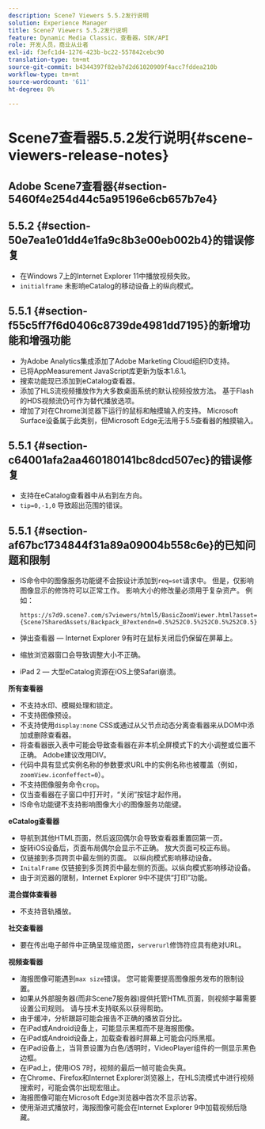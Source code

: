 ```yaml
---
description: Scene7 Viewers 5.5.2发行说明
solution: Experience Manager
title: Scene7 Viewers 5.5.2发行说明
feature: Dynamic Media Classic，查看器，SDK/API
role: 开发人员，商业从业者
exl-id: f3efc1d4-1276-423b-bc22-557842cebc90
translation-type: tm+mt
source-git-commit: b4344397f82eb7d2d61020909f4acc7fddea210b
workflow-type: tm+mt
source-wordcount: '611'
ht-degree: 0%

---
```


# Scene7查看器5.5.2发行说明{#scene-viewers-release-notes}

## Adobe Scene7查看器{#section-5460f4e254d44c5a95196e6cb657b7e4}

## 5.5.2 {#section-50e7ea1e01dd4e1fa9c8b3e00eb002b4}的错误修复

* 在Windows 7上的Internet Explorer 11中播放视频失败。
* `initialframe` 未影响eCatalog的移动设备上的纵向模式。

## 5.5.1 {#section-f55c5ff7f6d0406c8739de4981dd7195}的新增功能和增强功能

* 为Adobe Analytics集成添加了Adobe Marketing Cloud组织ID支持。
* 已将AppMeasurement JavaScript库更新为版本1.6.1。
* 搜索功能现已添加到eCatalog查看器。
* 添加了HLS流视频播放作为大多数桌面系统的默认视频投放方法。 基于Flash的HDS视频流仍可作为替代播放选项。
* 增加了对在Chrome浏览器下运行的鼠标和触摸输入的支持。 Microsoft Surface设备属于此类别，但Microsoft Edge无法用于5.5查看器的触摸输入。

## 5.5.1 {#section-c64001afa2aa460180141bc8dcd507ec}的错误修复

* 支持在eCatalog查看器中从右到左方向。
* `tip=0,-1,0` 导致超出范围的错误。

## 5.5.1 {#section-af67bc1734844f31a89a09004b558c6e}的已知问题和限制

* IS命令中的图像服务功能键不会按设计添加到`req=set`请求中。 但是，仅影响图像显示的修饰符可以正常工作。 影响大小的修改量必须用于复杂资产。 例如：

   `https://s7d9.scene7.com/s7viewers/html5/BasicZoomViewer.html?asset= {Scene7SharedAssets/Backpack_B?extendn=0.5%252C0.5%252C0.5%252C0.5}`

* 弹出查看器 — Internet Explorer 9有时在鼠标关闭后仍保留在屏幕上。
* 缩放浏览器窗口会导致调整大小不正确。
* iPad 2 — 大型eCatalog资源在iOS上使Safari崩溃。

**所有查看器**

* 不支持水印、模糊处理和锁定。
* 不支持图像预设。
* 不支持使用`display:none` CSS或通过从父节点动态分离查看器来从DOM中添加或删除查看器。
* 将查看器嵌入表中可能会导致查看器在非本机全屏模式下的大小调整或位置不正确。 Adobe建议改用DIV。
* 代码中具有显式实例名称的参数要求URL中的实例名称也被覆盖（例如，`zoomView.iconfeffect=0`）。
* 不支持图像服务命令`crop`。
* 仅当查看器在子窗口中打开时，“关闭”按钮才起作用。
* IS命令功能键不支持影响图像大小的图像服务功能键。

**eCatalog查看器**

* 导航到其他HTML页面，然后返回偶尔会导致查看器重置回第一页。
* 旋转iOS设备后，页面布局偶尔会显示不正确。 放大页面可校正布局。
* 仅链接到多页跨页中最左侧的页面。 以纵向模式影响移动设备。
* `InitalFrame` 仅链接到多页跨页中最左侧的页面。以纵向模式影响移动设备。
* 由于浏览器的限制，Internet Explorer 9中不提供“打印”功能。

**混合媒体查看器**

* 不支持音轨播放。

**社交查看器**

* 要在传出电子邮件中正确呈现缩览图，`serverurl`修饰符应具有绝对URL。

**视频查看器**

* 海报图像可能遇到`max size`错误。 您可能需要提高图像服务发布的限制设置。
* 如果从外部服务器(而非Scene7服务器)提供托管HTML页面，则视频字幕需要设置公司规则。 请与技术支持联系以获得帮助。
* 由于缓冲，分析跟踪可能会报告不正确的播放百分比。
* 在iPad或Android设备上，可能显示黑框而不是海报图像。
* 在iPad或Android设备上，加载查看器时屏幕上可能会闪烁黑框。
* 在iPad设备上，当背景设置为白色/透明时，VideoPlayer组件的一侧显示黑色边框。
* 在iPad上，使用iOS 7时，视频的最后一帧可能会失真。
* 在Chrome、Firefox和Internet Explorer浏览器上，在HLS流模式中进行视频搜索时，可能会偶尔出现宏阻止。
* 海报图像可能在Microsoft Edge浏览器中首次不显示访客。
* 使用渐进式播放时，海报图像可能会在Internet Explorer 9中加载视频后隐藏。
